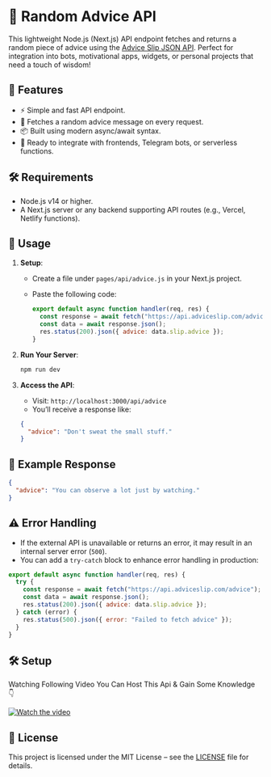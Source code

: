 # 💬 Random Advice API

This lightweight Node.js (Next.js) API endpoint fetches and returns a random piece of advice using the [Advice Slip JSON API](https://api.adviceslip.com/). Perfect for integration into bots, motivational apps, widgets, or personal projects that need a touch of wisdom!

## 🚀 Features

- ⚡ Simple and fast API endpoint.
- 🔄 Fetches a random advice message on every request.
- 📦 Built using modern async/await syntax.
- 🔐 Ready to integrate with frontends, Telegram bots, or serverless functions.

## 🛠️ Requirements

- Node.js v14 or higher.
- A Next.js server or any backend supporting API routes (e.g., Vercel, Netlify functions).

## 📡 Usage

1. **Setup**:
   - Create a file under `pages/api/advice.js` in your Next.js project.
   - Paste the following code:

     ```js
     export default async function handler(req, res) {
       const response = await fetch("https://api.adviceslip.com/advice");
       const data = await response.json();
       res.status(200).json({ advice: data.slip.advice });
     }
     ```

2. **Run Your Server**:
   ```bash
   npm run dev
   ```

3. **Access the API**:
   - Visit: `http://localhost:3000/api/advice`
   - You’ll receive a response like:

   ```json
   {
     "advice": "Don't sweat the small stuff."
   }
   ```

## 📄 Example Response

```json
{
  "advice": "You can observe a lot just by watching."
}
```

## ⚠️ Error Handling

- If the external API is unavailable or returns an error, it may result in an internal server error (`500`).
- You can add a `try-catch` block to enhance error handling in production:

```js
export default async function handler(req, res) {
  try {
    const response = await fetch("https://api.adviceslip.com/advice");
    const data = await response.json();
    res.status(200).json({ advice: data.slip.advice });
  } catch (error) {
    res.status(500).json({ error: "Failed to fetch advice" });
  }
}
```

## 🛠️ Setup

Watching Following Video You Can Host This Api & Gain Some Knowledge 👇

[![Watch the video](https://img.youtube.com/vi/NOVCSXr9yOc/hqdefault.jpg)](https://youtu.be/NOVCSXr9yOc)

## 📝 License

This project is licensed under the MIT License – see the [LICENSE](https://github.com/NotFlexCoder/advice-api/blob/main/LICENSE) file for details.
